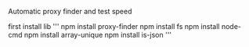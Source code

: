 Automatic proxy finder and test speed 

first install lib 
'''
npm install proxy-finder
npm install fs
npm install node-cmd
npm install array-unique
npm install is-json
'''

